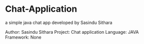 # Chat-Application

a simple java chat app developed by Sasindu Sithara

Author: Sasindu Sithara
Project: Chat application
Language: JAVA
Framework: None
